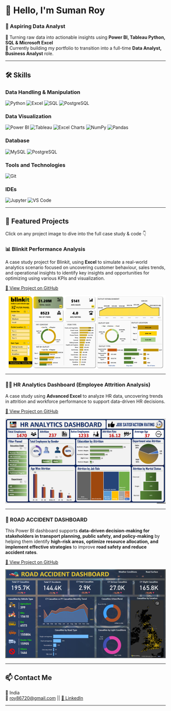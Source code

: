 # 👋 Hello, I'm Suman Roy

### 💼 Aspiring Data Analyst
🔹 Turning raw data into actionable insights using **Power BI, Tableau Python, SQL & Microsoft Excel**  
🔹 Currently building my portfolio to transition into a full-time **Data Analyst, Business Analyst** role.

---

## 🛠️ Skills

### Data Handling & Manipulation
![Python](https://img.shields.io/badge/Python-3776AB?style=for-the-badge&logo=python&logoColor=white)
![Excel](https://img.shields.io/badge/Microsoft%20Excel-217346?style=for-the-badge&logo=microsoft-excel&logoColor=white)
![SQL](https://img.shields.io/badge/SQL-4479A1?style=for-the-badge&logo=mysql&logoColor=white)
![PostgreSQL](https://img.shields.io/badge/PostgreSQL-336791?style=for-the-badge&logo=postgresql&logoColor=white)


### Data Visualization
![Power BI](https://img.shields.io/badge/Power_BI-F2C811?style=for-the-badge&logo=powerbi&logoColor=black)
![Tableau](https://img.shields.io/badge/Tableau-E97627?style=for-the-badge&logo=tableau&logoColor=white)
![Excel Charts](https://img.shields.io/badge/Excel%20Charts-217346?style=for-the-badge&logo=microsoft-excel&logoColor=white)
![NumPy](https://img.shields.io/badge/Numpy-%23013243.svg?style=for-the-badge&logo=numpy&logoColor=white)
![Pandas](https://img.shields.io/badge/Pandas-%23150458.svg?style=for-the-badge&logo=pandas&logoColor=white)


### Database  
![MySQL](https://img.shields.io/badge/MySQL-%2300f.svg?style=for-the-badge&logo=mysql&logoColor=white)
![PostgreSQL](https://img.shields.io/badge/PostgreSQL-%23336791.svg?style=for-the-badge&logo=postgresql&logoColor=white)

### Tools and Technologies  
![Git](https://img.shields.io/badge/Git-%23F05032.svg?style=for-the-badge&logo=git&logoColor=white)

### IDEs  
![Jupyter](https://img.shields.io/badge/Jupyter-%23F37626.svg?style=for-the-badge&logo=jupyter&logoColor=white)
![VS Code](https://img.shields.io/badge/VS_Code-%23007ACC.svg?style=for-the-badge&logo=visual-studio-code&logoColor=white)

---

## 🧠 Featured Projects

Click on any project image to dive into the full case study & code 👇

### 📊 Blinkit Performance Analysis
A case study project for Blinkit, using **Excel** to simulate a real-world analytics scenario focused on uncovering customer behaviour, sales trends, and operational insights to identify key insights and opportunities for optimizing using various KPIs and visualization.

[🔗 View Project on GitHub](https://github.com/SumanRoySR/Blinkit-Sales-Dashboard---Advanced-Excel-Project)

![Data Model](https://github.com/SumanRoySR/Blinkit-Sales-Dashboard---Advanced-Excel-Project/blob/main/Blinkit%20Sales%20Dashboard%20image.png)

---

### 👨‍💼 HR Analytics Dashboard (Employee Attrition Analysis)
A case study using **Advanced Excel** to analyze HR data, uncovering trends in attrition and workforce performance to support data-driven HR decisions.

[🔗 View Project on GitHub](https://github.com/SumanRoySR/-HR-Analytics-Dashboard---Employee-Attrition-Analysis---Excel)

![Data Model](https://github.com/SumanRoySR/-HR-Analytics-Dashboard---Employee-Attrition-Analysis---Excel/blob/main/Dashboard.png)

---

### 🚗 ROAD ACCIDENT DASHBOARD
This Power BI dashboard supports **data-driven decision-making for stakeholders in transport planning, public safety, and policy-making** by helping them identify **high-risk areas, optimize resource allocation, and implement effective strategies** to improve **road safety and reduce accident rates**.

[🔗 View Project on GitHub](https://github.com/SumanRoySR/Road-Accident-Dashboard-)

![Data Model](https://github.com/SumanRoySR/Road-Accident-Dashboard-/blob/main/Dashboard.png)

---

## 📫 Contact Me
📍 India  
📧 roy86720@gmail.com ||
[💼 LinkedIn](https://www.linkedin.com/in/suman-roy-563872335/)

---








